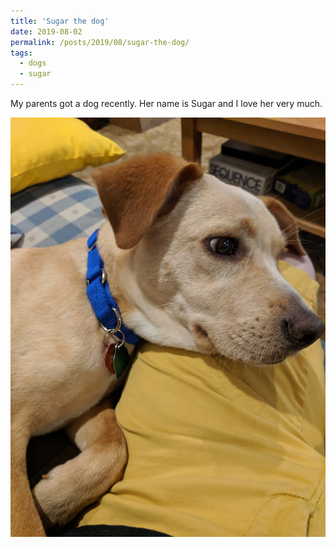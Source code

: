 ```yaml
---
title: 'Sugar the dog'
date: 2019-08-02
permalink: /posts/2019/08/sugar-the-dog/
tags:
  - dogs
  - sugar
---
```

My parents got a dog recently. Her name is Sugar and I love her very much.

![sugar](/images/sugar.jpg)
